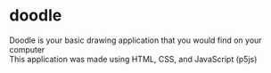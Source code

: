 # doodle
Doodle is your basic drawing application that you would find on your computer<br>This application was made using HTML, CSS, and JavaScript (p5js)
